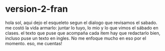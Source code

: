 # version-2-fran

hola sol, aqui dejo el esqueleto segun el dialogo que revisamos el sabado. me costó la vida armarlo: juntar lo tuyo, lo mio y lo que vimos el sábado en clases.
el texto que puse que acompaña cada item hay que redactarlo bien, incluso puse un texto en ingles. No me enfoque mucho en eso por el momento.
eso, me cuentas!
